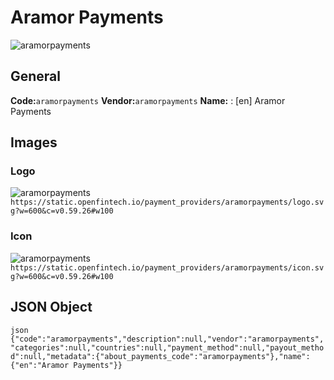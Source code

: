 # Aramor Payments 
![aramorpayments](https://static.openfintech.io/payment_providers/aramorpayments/logo.svg?w=600&c=v0.59.26#w100) 
## General 
**Code:**`aramorpayments` 
**Vendor:**`aramorpayments` 
**Name:** 
:	[en] Aramor Payments 
## Images 
### Logo 
![aramorpayments](https://static.openfintech.io/payment_providers/aramorpayments/logo.svg?w=600&c=v0.59.26#w100) 
``` https://static.openfintech.io/payment_providers/aramorpayments/logo.svg?w=600&c=v0.59.26#w100 ``` 
### Icon 
![aramorpayments](https://static.openfintech.io/payment_providers/aramorpayments/icon.svg?w=600&c=v0.59.26#w100) 
``` https://static.openfintech.io/payment_providers/aramorpayments/icon.svg?w=600&c=v0.59.26#w100 ``` 
## JSON Object 
```json {"code":"aramorpayments","description":null,"vendor":"aramorpayments","categories":null,"countries":null,"payment_method":null,"payout_method":null,"metadata":{"about_payments_code":"aramorpayments"},"name":{"en":"Aramor Payments"}} ``` 
